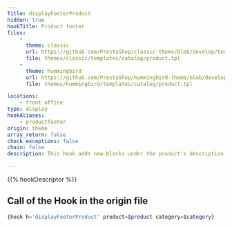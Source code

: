 ```yaml
---
Title: displayFooterProduct
hidden: true
hookTitle: Product footer
files:
    -
      theme: classic
      url: https://github.com/PrestaShop/classic-theme/blob/develop/templates/catalog/product.tpl
      file: themes/classic/templates/catalog/product.tpl
    -
      theme: hummingbird
      url: https://github.com/PrestaShop/hummingbird-theme/blob/develop/templates/catalog/product.tpl
      file: themes/hummingbird/templates/catalog/product.tpl

locations:
    - front office
type: display
hookAliases:
    - productfooter 
origin: theme
array_return: false
check_exceptions: false
chain: false
description: This hook adds new blocks under the product's description

---
```


{{% hookDescriptor %}}

## Call of the Hook in the origin file

```php
{hook h='displayFooterProduct' product=$product category=$category}
```
